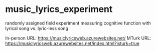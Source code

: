 # music_lyrics_experiment
randomly assigned field experiment measuring cognitive function with lyrical song vs. lyric-less song

In-person URL: https://musiclyricsweb.azurewebsites.net/
MTurk URL: https://musiclyricsweb.azurewebsites.net/index.html?isturk=true
